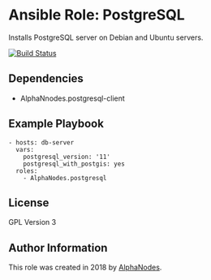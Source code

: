 # Ansible Role: PostgreSQL

Installs PostgreSQL server on Debian and Ubuntu servers.

[![Build Status](https://travis-ci.org/AlphaNodes/ansible-postgresql.svg?branch=master)](https://travis-ci.org/AlphaNodes/ansible-postgresql)


## Dependencies

  - AlphaNnodes.postgresql-client

## Example Playbook

    - hosts: db-server
      vars:
        postgresql_version: '11'
        postgresql_with_postgis: yes
      roles:
        - AlphaNodes.postgresql

## License

GPL Version 3

## Author Information

This role was created in 2018 by [AlphaNodes](https://alphanodes.com/).
